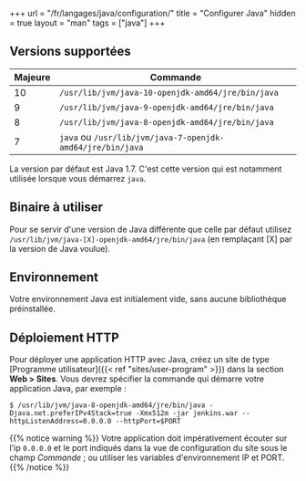 +++
url = "/fr/langages/java/configuration/"
title = "Configurer Java"
hidden = true
layout = "man"
tags = ["java"]
+++

## Versions supportées

| Majeure | Commande                                                    |
|---------|-------------------------------------------------------------|
| 10      | `/usr/lib/jvm/java-10-openjdk-amd64/jre/bin/java`           |
| 9       | `/usr/lib/jvm/java-9-openjdk-amd64/jre/bin/java`            |
| 8       | `/usr/lib/jvm/java-8-openjdk-amd64/jre/bin/java`            |
| 7       |  `java` ou `/usr/lib/jvm/java-7-openjdk-amd64/jre/bin/java` |

La version par défaut est Java 1.7. C'est cette version qui est notamment utilisée lorsque vous démarrez `java`.

## Binaire à utiliser

Pour se servir d'une version de Java différente que celle par défaut utilisez `/usr/lib/jvm/java-[X]-openjdk-amd64/jre/bin/java` (en remplaçant [X] par la version de Java voulue).

## Environnement

Votre environnement Java est initialement vide, sans aucune bibliothèque préinstallée.

## Déploiement HTTP

Pour déployer une application HTTP avec Java, créez un site de type [Programme utilisateur]({{< ref "sites/user-program" >}}) dans la section **Web > Sites**. Vous devrez spécifier la commande qui démarre votre application Java, par exemple :

```
$ /usr/lib/jvm/java-8-openjdk-amd64/jre/bin/java -Djava.net.preferIPv4Stack=true -Xmx512m -jar jenkins.war --httpListenAddress=0.0.0.0 --httpPort=$PORT
```

{{% notice warning %}}
Votre application doit impérativement écouter sur l'ip `0.0.0.0` et le port indiqués dans la vue de configuration du site sous le champ *Commande* ; ou utiliser les variables d'environnement IP et PORT.
{{% /notice %}}
